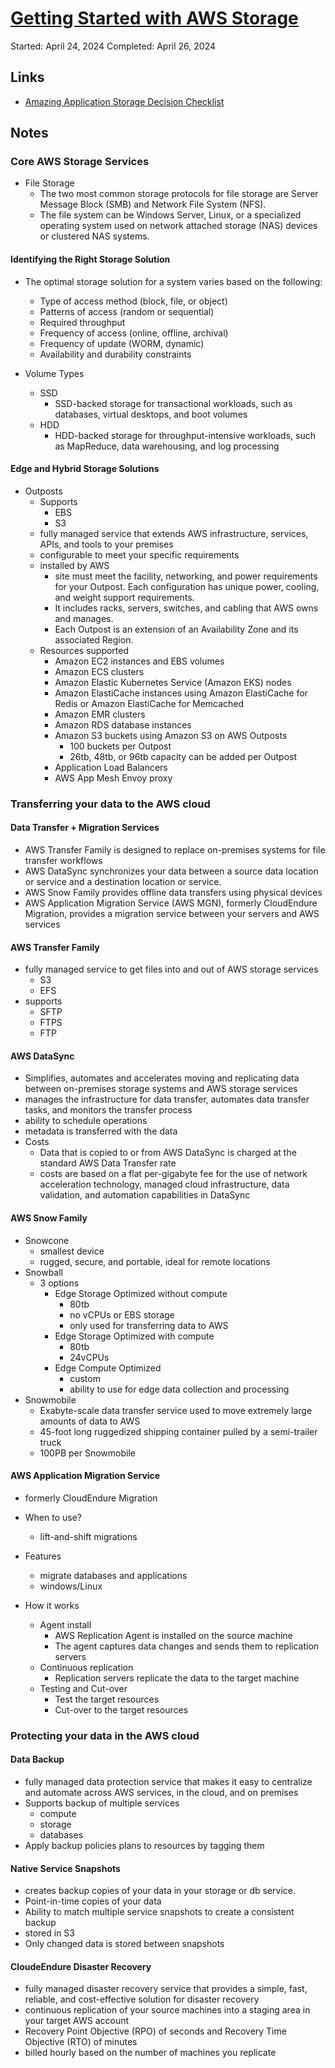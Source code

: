 # [Getting Started with AWS Storage](https://explore.skillbuilder.aws/learn/course/6233/getting-started-with-aws-storage)

Started: April 24, 2024
Completed: April 26, 2024

## Links
- [Amazing Application Storage Decision Checklist](https://explore.skillbuilder.aws/learn/course/6233/play/19883/bringing-aws-storage-services-all-together;lp=1044)


## Notes
### Core AWS Storage Services
- File Storage
  - The two most common storage protocols for file storage are Server Message Block (SMB) and Network File System (NFS).
  - The file system can be Windows Server, Linux, or a specialized operating system used on network attached storage (NAS) devices or clustered NAS systems.

#### Identifying the Right Storage Solution
- The optimal storage solution for a system varies based on the following:
  - Type of access method (block, file, or object)
  - Patterns of access (random or sequential)
  - Required throughput
  - Frequency of access (online, offline, archival)
  - Frequency of update (WORM, dynamic)
  - Availability and durability constraints

- Volume Types
  - SSD
    - SSD-backed storage for transactional workloads, such as databases, virtual desktops, and boot volumes
  - HDD
    - HDD-backed storage for throughput-intensive workloads, such as MapReduce, data warehousing, and log processing

#### Edge and Hybrid Storage Solutions
- Outposts
  - Supports
    - EBS
    - S3
  - fully managed service that extends AWS infrastructure, services, APIs, and tools to your premises
  - configurable to meet your specific requirements
  - installed by AWS
    - site must meet the facility, networking, and power requirements for your Outpost. Each configuration has unique power, cooling, and weight support requirements. 
    - It includes racks, servers, switches, and cabling that AWS owns and manages.
    - Each Outpost is an extension of an Availability Zone and its associated Region. 
  - Resources supported
    - Amazon EC2 instances and EBS volumes
    - Amazon ECS clusters
    - Amazon Elastic Kubernetes Service (Amazon EKS) nodes 
    - Amazon ElastiCache instances using Amazon ElastiCache for Redis or Amazon ElastiCache for Memcached
    - Amazon EMR clusters
    - Amazon RDS database instances
    - Amazon S3 buckets using Amazon S3 on AWS Outposts
      - 100 buckets per Outpost
      - 26tb, 48tb, or 96tb capacity can be added per Outpost
    - Application Load Balancers
    - AWS App Mesh Envoy proxy


### Transferring your data to the AWS cloud
#### Data Transfer + Migration Services
- AWS Transfer Family is designed to replace on-premises systems for file transfer workflows
- AWS DataSync synchronizes your data between a source data location or service and a destination location or service.
- AWS Snow Family provides offline data transfers using physical devices
- AWS Application Migration Service (AWS MGN), formerly CloudEndure Migration, provides a migration service between your servers and AWS services

#### AWS Transfer Family
- fully managed service to get files into and out of AWS storage services
  - S3
  - EFS
- supports
  - SFTP
  - FTPS
  - FTP

#### AWS DataSync
- Simplifies, automates and accelerates moving and replicating data between on-premises storage systems and AWS storage services
- manages the infrastructure for data transfer, automates data transfer tasks, and monitors the transfer process
- ability to schedule operations
- metadata is transferred with the data
- Costs
  - Data that is copied to or from AWS DataSync is charged at the standard AWS Data Transfer rate
  - costs are based on a flat per-gigabyte fee for the use of network acceleration technology, managed cloud infrastructure, data validation, and automation capabilities in DataSync

#### AWS Snow Family
- Snowcone
  - smallest device
  - rugged, secure, and portable, ideal for remote locations
- Snowball
  - 3 options
    - Edge Storage Optimized without compute
      - 80tb
      - no vCPUs or EBS storage
      - only used for transferring data to AWS
    - Edge Storage Optimized with compute
      - 80tb
      - 24vCPUs
    - Edge Compute Optimized
      - custom
      - ability to use for edge data collection and processing
- Snowmobile
  - Exabyte-scale data transfer service used to move extremely large amounts of data to AWS
  - 45-foot long ruggedized shipping container pulled by a semi-trailer truck
  - 100PB per Snowmobile

#### AWS Application Migration Service
- formerly CloudEndure Migration
- When to use?
  - lift-and-shift migrations
- Features
  - migrate databases and applications
  - windows/Linux

- How it works
  - Agent install
    - AWS Replication Agent is installed on the source machine
    - The agent captures data changes and sends them to replication servers
  - Continuous replication
    - Replication servers replicate the data to the target machine
  - Testing and Cut-over
    - Test the target resources
    - Cut-over to the target resources

### Protecting your data in the AWS cloud
#### Data Backup
- fully managed data protection service that makes it easy to centralize and automate across AWS services, in the cloud, and on premises
- Supports backup of multiple services
  - compute
  - storage
  - databases
- Apply backup policies plans to resources by tagging them

#### Native Service Snapshots
- creates backup copies of your data in your storage or db service.
- Point-in-time copies of your data
- Ability to match multiple service snapshots to create a consistent backup
- stored in S3
- Only changed data is stored between snapshots

#### CloudeEndure Disaster Recovery
- fully managed disaster recovery service that provides a simple, fast, reliable, and cost-effective solution for disaster recovery
- continuous replication of your source machines into a staging area in your target AWS account
- Recovery Point Objective (RPO) of seconds and Recovery Time Objective (RTO) of minutes
- billed hourly based on the number of machines you replicate
